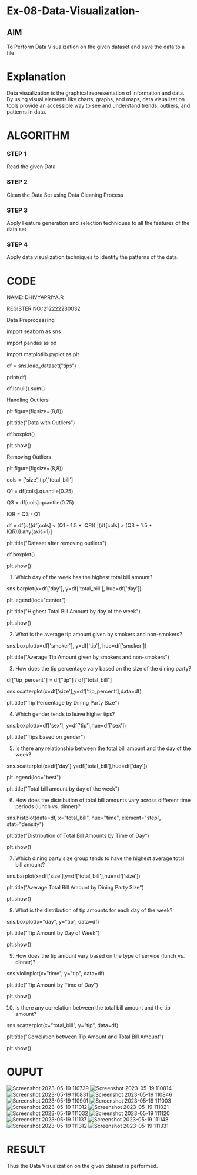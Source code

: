# Ex-08-Data-Visualization-

## AIM
To Perform Data Visualization on the given dataset and save the data to a file. 

# Explanation
Data visualization is the graphical representation of information and data. By using visual elements like charts, graphs, and maps, data visualization tools provide an accessible way to see and understand trends, outliers, and patterns in data.

# ALGORITHM
### STEP 1
Read the given Data
### STEP 2
Clean the Data Set using Data Cleaning Process
### STEP 3
Apply Feature generation and selection techniques to all the features of the data set
### STEP 4
Apply data visualization techniques to identify the patterns of the data.


# CODE

NAME: DHIVYAPRIYA.R

REGISTER NO.:212222230032

Data Preprocessing

import seaborn as sns

import pandas as pd

import matplotlib.pyplot as plt

df = sns.load_dataset("tips")

print(df)

df.isnull().sum()

Handling Outliers

plt.figure(figsize=(8,8))

plt.title("Data with Outliers")

df.boxplot()

plt.show()

Removing Outliers

plt.figure(figsize=(8,8))

cols = ['size','tip','total_bill']

Q1 = df[cols].quantile(0.25)

Q3 = df[cols].quantile(0.75)

IQR = Q3 - Q1

df = df[~((df[cols] < (Q1 - 1.5 * IQR)) |(df[cols] > (Q3 + 1.5 * IQR))).any(axis=1)]

plt.title("Dataset after removing outliers")

df.boxplot()

plt.show()

1) Which day of the week has the highest total bill amount?

sns.barplot(x=df['day'], y=df['total_bill'], hue=df['day'])

plt.legend(loc="center")

plt.title("Highest Total Bill Amount by day of the week")

plt.show()

2) What is the average tip amount given by smokers and non-smokers?

sns.boxplot(x=df['smoker'], y=df['tip'], hue=df['smoker'])

plt.title("Average Tip Amount given by smokers and non-smokers")

3) How does the tip percentage vary based on the size of the dining party?

df["tip_percent"] = df["tip"] / df["total_bill"]

sns.scatterplot(x=df['size'],y=df['tip_percent'],data=df)

plt.title("Tip Percentage by Dining Party Size")

4) Which gender tends to leave higher tips?

sns.boxplot(x=df['sex'], y=df['tip'],hue=df['sex'])

plt.title("Tips based on gender")

5) Is there any relationship between the total bill amount and the day of the week?

sns.scatterplot(x=df['day'],y=df['total_bill'],hue=df['day'])

plt.legend(loc="best")

plt.title("Total bill amount by day of the week")

6) How does the distribution of total bill amounts vary across different time periods (lunch vs. dinner)?

sns.histplot(data=df, x="total_bill", hue="time", element="step", stat="density")

plt.title("Distribution of Total Bill Amounts by Time of Day")

plt.show()

7) Which dining party size group tends to have the highest average total bill amount?

sns.barplot(x=df['size'],y=df['total_bill'],hue=df['size'])

plt.title("Average Total Bill Amount by Dining Party Size")

plt.show()

8) What is the distribution of tip amounts for each day of the week?

sns.boxplot(x="day", y="tip", data=df)

plt.title("Tip Amount by Day of Week")

plt.show()

9) How does the tip amount vary based on the type of service (lunch vs. dinner)?

sns.violinplot(x="time", y="tip", data=df)

plt.title("Tip Amount by Time of Day")

plt.show()

10) Is there any correlation between the total bill amount and the tip amount?

sns.scatterplot(x="total_bill", y="tip", data=df)

plt.title("Correlation between Tip Amount and Total Bill Amount")

plt.show()

# OUPUT
![Screenshot 2023-05-19 110739](https://github.com/dhivyapriyar/Ex-08-Data-Visualization-/assets/119477552/35017402-cb67-4f50-b126-65425c8ccc0f)
![Screenshot 2023-05-19 110814](https://github.com/dhivyapriyar/Ex-08-Data-Visualization-/assets/119477552/690d7898-273f-421e-8a6a-7680a13fb636)
![Screenshot 2023-05-19 110831](https://github.com/dhivyapriyar/Ex-08-Data-Visualization-/assets/119477552/a8d62d55-8b5c-43e4-85e4-9cb390047e0a)
![Screenshot 2023-05-19 110846](https://github.com/dhivyapriyar/Ex-08-Data-Visualization-/assets/119477552/8503dc07-468d-45b9-bb01-943c98c22978)
![Screenshot 2023-05-19 110901](https://github.com/dhivyapriyar/Ex-08-Data-Visualization-/assets/119477552/e43eeb9d-4f43-4550-a7a3-11d4d1e5cbd9)
![Screenshot 2023-05-19 111003](https://github.com/dhivyapriyar/Ex-08-Data-Visualization-/assets/119477552/25ad6627-6d27-4053-9c4b-849e132120da)
![Screenshot 2023-05-19 111012](https://github.com/dhivyapriyar/Ex-08-Data-Visualization-/assets/119477552/a42ada6c-99fa-4f51-beb4-a068e7f28f41)
![Screenshot 2023-05-19 111021](https://github.com/dhivyapriyar/Ex-08-Data-Visualization-/assets/119477552/d0f105a2-9bae-4996-b270-22345fa500cd)
![Screenshot 2023-05-19 111032](https://github.com/dhivyapriyar/Ex-08-Data-Visualization-/assets/119477552/3889d917-9ae8-499c-bfbf-e102169921f0)
![Screenshot 2023-05-19 111120](https://github.com/dhivyapriyar/Ex-08-Data-Visualization-/assets/119477552/cd4240fe-00ad-4a1b-996c-2b71009b0c9c)
![Screenshot 2023-05-19 111137](https://github.com/dhivyapriyar/Ex-08-Data-Visualization-/assets/119477552/2841f51f-8d78-48c6-bd59-2c1b9cdc0d7c)
![Screenshot 2023-05-19 111148](https://github.com/dhivyapriyar/Ex-08-Data-Visualization-/assets/119477552/ca6f2727-46d5-4303-a1ea-c5d7f7893b6e)
![Screenshot 2023-05-19 111312](https://github.com/dhivyapriyar/Ex-08-Data-Visualization-/assets/119477552/fc420faf-b183-4ed8-ad3d-107d0617cde4)
![Screenshot 2023-05-19 111331](https://github.com/dhivyapriyar/Ex-08-Data-Visualization-/assets/119477552/4ac650fa-d85e-412b-ab99-675fd847b3ea)

# RESULT

Thus the Data Visualization on the given dataset is performed.

